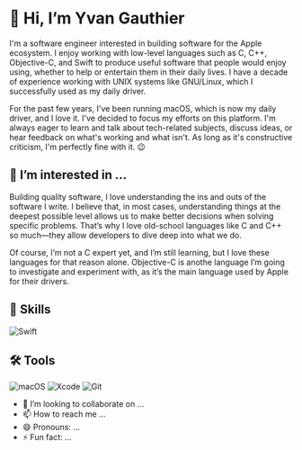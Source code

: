 # 👋 Hi, I’m Yvan Gauthier
I'm a software engineer interested in building software for the Apple ecosystem. I enjoy working with low-level languages such as C, C++, Objective-C, and Swift to produce useful software that people would enjoy using, whether to help or entertain them in their daily lives. I have a decade of experience working with UNIX systems like GNU/Linux, which I successfully used as my daily driver.

For the past few years, I've been running macOS, which is now my daily driver, and I love it. I've decided to focus my efforts on this platform. I'm always eager to learn and talk about tech-related subjects, discuss ideas, or hear feedback on what's working and what isn't. As long as it's constructive criticism, I'm perfectly fine with it. 😉

## 👀 I’m interested in ...
Building quality software, I love understanding the ins and outs of the software I write. I believe that, in most cases, understanding things at the deepest possible level allows us to make better decisions when solving specific problems. That’s why I love old-school languages like C and C++ so much—they allow developers to dive deep into what we do.

Of course, I’m not a C expert yet, and I’m still learning, but I love these languages for that reason alone. Objective-C is anothe language I’m going to investigate and experiment with, as it’s the main language used by Apple for their drivers.

## 🧠 Skills 
![Swift](https://img.shields.io/badge/Swift-6.0-orange)


## 🛠️ Tools
![macOS](https://img.shields.io/badge/macOS-000000?style=for-the-badge&logo=macOS&logoColor=FFFFFF)
![Xcode](https://img.shields.io/badge/Xcode-147EFB?style=for-the-badge&logo=Xcode&logoColor=FFFFFF)
![Git](https://img.shields.io/badge/Git-F05032?style=for-the-badge&logo=Git&logoColor=FFFFFF)





- 💞️ I’m looking to collaborate on ...
- 📫 How to reach me ...
- 😄 Pronouns: ...
- ⚡ Fun fact: ...

<!---
yvgauthier/yvgauthier is a ✨ special ✨ repository because its `README.md` (this file) appears on your GitHub profile.
You can click the Preview link to take a look at your changes.
--->
